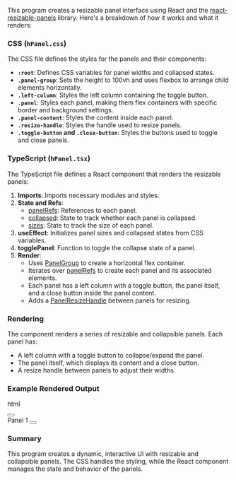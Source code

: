 This program creates a resizable panel interface using React and the [react-resizable-panels](hPanel.tsx) library. Here's a breakdown of how it works and what it renders:

### CSS (`hPanel.css`)

The CSS file defines the styles for the panels and their components:

- **`:root`**: Defines CSS variables for panel widths and collapsed states.
- **`.panel-group`**: Sets the height to 100vh and uses flexbox to arrange child elements horizontally.
- **`.left-column`**: Styles the left column containing the toggle button.
- **`.panel`**: Styles each panel, making them flex containers with specific border and background settings.
- **`.panel-content`**: Styles the content inside each panel.
- **`.resize-handle`**: Styles the handle used to resize panels.
- **`.toggle-button` and `.close-button`**: Styles the buttons used to toggle and close panels.

### TypeScript (`hPanel.tsx`)

The TypeScript file defines a React component that renders the resizable panels:

1. **Imports**: Imports necessary modules and styles.
2. **State and Refs**:
   - [panelRefs](hPanel.tsx#7%2C9-7%2C9): References to each panel.
   - [collapsed](hPanel.css#3%2C15-3%2C15): State to track whether each panel is collapsed.
   - [sizes](hPanel.tsx#9%2C10-9%2C10): State to track the size of each panel.
3. **useEffect**: Initializes panel sizes and collapsed states from CSS variables.
4. **togglePanel**: Function to toggle the collapse state of a panel.
5. **Render**:
   - Uses [PanelGroup](hPanel.tsx#2%2C17-2%2C17) to create a horizontal flex container.
   - Iterates over [panelRefs](hPanel.tsx#7%2C9-7%2C9) to create each panel and its associated elements.
   - Each panel has a left column with a toggle button, the panel itself, and a close button inside the panel content.
   - Adds a [PanelResizeHandle](hPanel.tsx#2%2C29-2%2C29) between panels for resizing.

### Rendering

The component renders a series of resizable and collapsible panels. Each panel has:

- A left column with a toggle button to collapse/expand the panel.
- The panel itself, which displays its content and a close button.
- A resize handle between panels to adjust their widths.

### Example Rendered Output

html
<div class="panel-group">
<div class="left-column">
<button class="toggle-button"><FaAngleRight /></button>
</div>
<div class="panel">
<div class="panel-content">
Panel 1
<button class="close-button"><FaTimes /></button>
</div>
</div>
<div class="resize-handle"></div>
<!-- Repeat for other panels -->
</div>


### Summary

This program creates a dynamic, interactive UI with resizable and collapsible panels. The CSS handles the styling, while the React component manages the state and behavior of the panels.